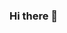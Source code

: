 ### Hi there 👋

<!--
**AmanBhashkar/AmanBhashkar** is a ✨ _special_ ✨ repository because its `README.md` (this file) appears on your GitHub profile.

Here are some ideas to get you started:

- 🔭 I’m currently working on Flask
- 🌱 I’m currently learning React 
- 👯 I’m looking to collaborate on React frontend with flask/FastAPI backend
- 🤔 I’m looking for help with Docker
- 💬 Ask me about ...Anything
- 📫 How to reach me: aman.da19@iiitmk.ac.in
- ⚡ Fun fact:  
-->
